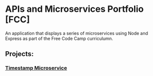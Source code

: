 # APIs and Microservices Portfolio [FCC]

An application that displays a series of microservices using Node and Express as part of the Free Code Camp curriculumn.

## Projects:

### [Timestamp Microservice](https://www.freecodecamp.org/learn/apis-and-microservices/apis-and-microservices-projects/timestamp-microservice)

